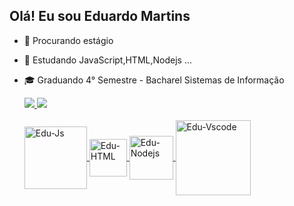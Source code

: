 ## Olá! Eu sou Eduardo Martins 

- 🔭 Procurando estágio
- 🌱 Estudando JavaScript,HTML,Nodejs ...
- 🎓 Graduando 4° Semestre - Bacharel Sistemas de Informação

  <div>
  <a href="https://github.com/Edu-Martins">
  <img heigth="180em" src="https://github-readme-stats.vercel.app/api?username=Edu-Martins&show_icons=true&theme=gruvbox&include_all_commits=true&count_private=true"/ >  
  <img heigth="180em" src="https://github-readme-stats.vercel.app/api/top-langs/?username=Edu-Martins&layout=compact&langs_count=16&theme=gruvbox"/ >
  </div>
  
  <div style="display:inline_block"><br>
    <img align="center" alt="Edu-Js" heigth="60" width="100" src="https://img.shields.io/badge/JavaScript-F7DF1E?style=for-the-badge&logo=javascript&logoColor=black">
    <img align="center" alt="Edu-HTML" heigth="60" width="60" src="https://img.shields.io/badge/HTML-239120?style=for-the-badge&logo=html5&logoColor=white">
    <img align="center" alt="Edu-Nodejs" heigth="60" width="70" src="https://img.shields.io/badge/Node.js-43853D?style=for-the-badge&logo=node.js&logoColor=white">
    <img align="center" alt="Edu-Vscode" heigth="100" width="120" src="https://img.shields.io/badge/Visual_Studio_Code-0078D4?style=for-the-badge&logo=visual%20studio%20code&logoColor=white">
    
    
    
                                                                 
    
    
  





























